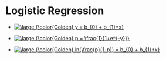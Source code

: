 # Logistic Regression  

- <a href="https://www.codecogs.com/eqnedit.php?latex=\large&space;{\color{Golden}&space;y&space;=&space;b_{0}&space;&plus;&space;b_{1}*x}" target="_blank"><img src="https://latex.codecogs.com/png.latex?\large&space;{\color{Golden}&space;y&space;=&space;b_{0}&space;&plus;&space;b_{1}*x}" title="\large {\color{Golden} y = b_{0} + b_{1}*x}" /></a>

- <a href="https://www.codecogs.com/eqnedit.php?latex=\large&space;{\color{Golden}&space;p&space;=&space;\frac{1}{1&plus;e^{-y}}}" target="_blank"><img src="https://latex.codecogs.com/png.latex?\large&space;{\color{Golden}&space;p&space;=&space;\frac{1}{1&plus;e^{-y}}}" title="\large {\color{Golden} p = \frac{1}{1+e^{-y}}}" /></a>

- <a href="https://www.codecogs.com/eqnedit.php?latex=\large&space;{\color{Golden}&space;ln(\frac{p}{1-p})&space;=&space;b_{0}&space;&plus;&space;b_{1}*x}" target="_blank"><img src="https://latex.codecogs.com/png.latex?\large&space;{\color{Golden}&space;ln(\frac{p}{1-p})&space;=&space;b_{0}&space;&plus;&space;b_{1}*x}" title="\large {\color{Golden} ln(\frac{p}{1-p}) = b_{0} + b_{1}*x}" /></a>